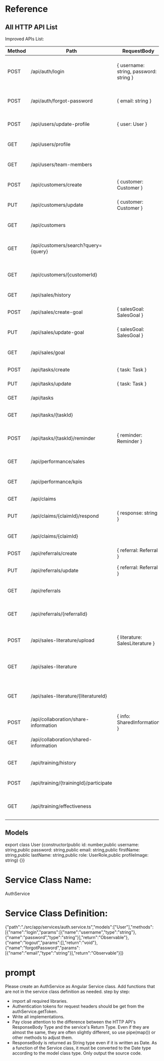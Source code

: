 # Reference
## All HTTP API List
Improved APIs List:

| Method | Path | RequestBody | ResponseBody | Description |
|--------|------|-------------|--------------|-------------|
| POST | /api/auth/login | { username: string, password: string } | { token: string, user: User } | Authenticates user and returns a token and user object |
| POST | /api/auth/forgot-password | { email: string } | { success: boolean } | Sends a password reset email to the user |
| POST | /api/users/update-profile | { user: User } | { user: User } | Updates the user's profile information |
| GET | /api/users/profile | | { user: User } | Returns the user's profile information |
| GET | /api/users/team-members | | { teamMembers: User[] } | Returns a list of team members |
| POST | /api/customers/create | { customer: Customer } | { customer: Customer } | Creates a new customer |
| PUT | /api/customers/update | { customer: Customer } | { customer: Customer } | Updates an existing customer |
| GET | /api/customers | | { customers: Customer[] } | Returns a list of all customers |
| GET | /api/customers/search?query={query} | | { customers: Customer[] } | Searches for customers based on a query string |
| GET | /api/customers/{customerId} | | { customer: Customer } | Returns details of a specific customer |
| GET | /api/sales/history | | { sales: Sale[] } | Returns a list of all sales |
| POST | /api/sales/create-goal | { salesGoal: SalesGoal } | { salesGoal: SalesGoal } | Creates a new sales goal |
| PUT | /api/sales/update-goal | { salesGoal: SalesGoal } | { salesGoal: SalesGoal } | Updates an existing sales goal |
| GET | /api/sales/goal | | { salesGoal: SalesGoal } | Returns the current sales goal |
| POST | /api/tasks/create | { task: Task } | { task: Task } | Creates a new task |
| PUT | /api/tasks/update | { task: Task } | { task: Task } | Updates an existing task |
| GET | /api/tasks | | { tasks: Task[] } | Returns a list of all tasks |
| GET | /api/tasks/{taskId} | | { task: Task } | Returns details of a specific task |
| POST | /api/tasks/{taskId}/reminder | { reminder: Reminder } | { reminder: Reminder } | Sets a reminder for a specific task |
| GET | /api/performance/sales | | { salesData: SalesData[] } | Returns sales performance data |
| GET | /api/performance/kpis | | { kpis: Kpi[] } | Returns key performance indicators |
| GET | /api/claims | | { claims: Claim[] } | Returns a list of all claims |
| PUT | /api/claims/{claimId}/respond | { response: string } | { claim: Claim } | Responds to a specific claim |
| GET | /api/claims/{claimId} | | { claim: Claim } | Returns details of a specific claim |
| POST | /api/referrals/create | { referral: Referral } | { referral: Referral } | Creates a new referral |
| PUT | /api/referrals/update | { referral: Referral } | { referral: Referral } | Updates an existing referral |
| GET | /api/referrals | | { referrals: Referral[] } | Returns a list of all referrals |
| GET | /api/referrals/{referralId} | | { referral: Referral } | Returns details of a specific referral |
| POST | /api/sales-literature/upload | { literature: SalesLiterature } | { literature: SalesLiterature } | Uploads a new sales literature document |
| GET | /api/sales-literature | | { literature: SalesLiterature[] } | Returns a list of all sales literature documents |
| GET | /api/sales-literature/{literatureId} | | { literature: SalesLiterature } | Returns details of a specific sales literature document |
| POST | /api/collaboration/share-information | { info: SharedInformation } | { info: SharedInformation } | Shares new information |
| GET | /api/collaboration/shared-information | | { sharedInformation: SharedInformation[] } | Returns a list of all shared information |
| GET | /api/training/history | | { trainings: Training[] } | Returns a list of all trainings |
| POST | /api/training/{trainingId}/participate | | { training: Training } | Participates in a specific training |
| GET | /api/training/effectiveness | | { trainingEffectiveness: TrainingEffectiveness[] } | Returns training effectiveness data |

## Models
export class User {constructor(public id: number,public username: string,public password: string,public email: string,public firstName: string,public lastName: string,public role: UserRole,public profileImage: string) {}}

# Service Class Name:
AuthService

# Service Class Definition:
{"path":"./src/app/services/auth.service.ts","models":["User"],"methods":[{"name":"login","params":[{"name":"username","type":"string"},{"name":"password","type":"string"}],"return":"Observable<User>"},{"name":"logout","params":[],"return":"void"},{"name":"forgotPassword","params":[{"name":"email","type":"string"}],"return":"Observable<boolean>"}]}

# prompt
Please create an AuthService as Angular Service class.
Add functions that are not in the service class definition as needed.
step by step:
- import all required libraries.
- Authentication tokens for request headers should be get from the authService.getToken.
- Write all implementations.
- Pay close attention to the difference between the HTTP API's ResponseBody Type and the service's Return Type. Even if they are almost the same, they are often slightly different, so use pipe(map()) or other methods to adjust them.
- ResponseBody is returned as String type even if it is written as Date. As a function of the Service class, it must be converted to the Date type according to the model class type.
Only output the source code.